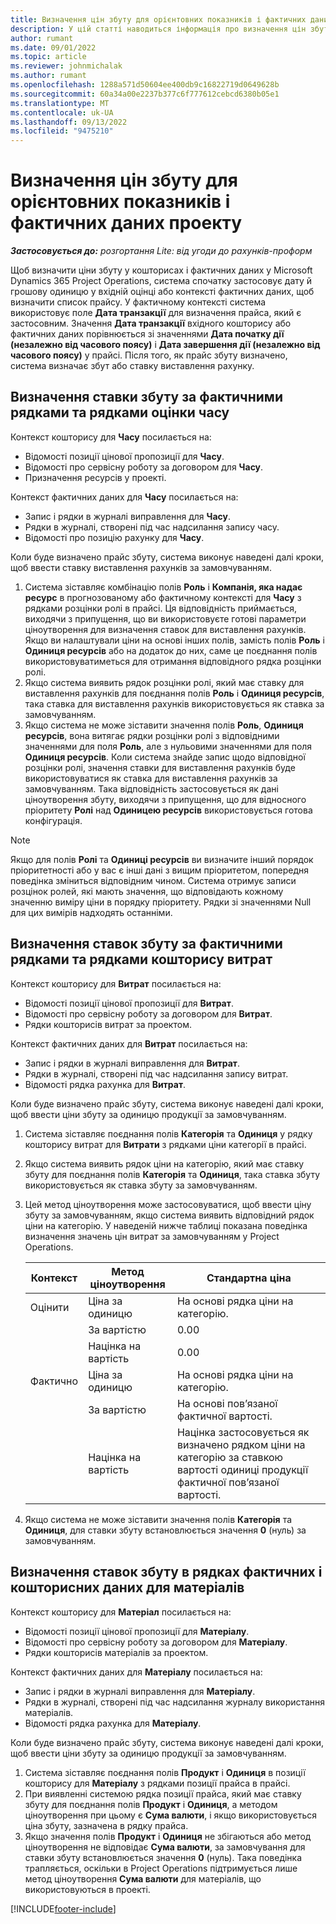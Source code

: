 ```yaml
---
title: Визначення цін збуту для орієнтовних показників і фактичних даних проекту
description: У цій статті наводиться інформація про визначення цін збуту для кошторисів і фактичних даних проектів.
author: rumant
ms.date: 09/01/2022
ms.topic: article
ms.reviewer: johnmichalak
ms.author: rumant
ms.openlocfilehash: 1288a571d50604ee400db9c16822719d0649628b
ms.sourcegitcommit: 60a34a00e2237b377c6f777612cebcd6380b05e1
ms.translationtype: MT
ms.contentlocale: uk-UA
ms.lasthandoff: 09/13/2022
ms.locfileid: "9475210"
---
```

# <a name="determine-sales-prices-for-project-estimates-and-actuals"></a>Визначення цін збуту для орієнтовних показників і фактичних даних проекту

_**Застосовується до:** розгортання Lite: від угоди до рахунків-проформ_

Щоб визначити ціни збуту у кошторисах і фактичних даних у Microsoft Dynamics 365 Project Operations, система спочатку застосовує дату й грошову одиницю у вхідній оцінці або контексті фактичних даних, щоб визначити список прайсу. У фактичному контексті система використовує поле **Дата транзакції** для визначення прайса, який є застосовним. Значення **Дата транзакції** вхідного кошторису або фактичних даних порівнюється зі значеннями **Дата початку дії (незалежно від часового поясу)** і **Дата завершення дії (незалежно від часового поясу)** у прайсі. Після того, як прайс збуту визначено, система визначає збут або ставку виставлення рахунку.

## <a name="determining-sales-rates-on-actual-and-estimate-lines-for-time"></a>Визначення ставки збуту за фактичними рядками та рядками оцінки часу

Контекст кошторису для **Часу** посилається на:

- Відомості позиції цінової пропозиції для **Часу**.
- Відомості про сервісну роботу за договором для **Часу**.
- Призначення ресурсів у проекті.

Контекст фактичних даних для **Часу** посилається на:

- Запис і рядки в журналі виправлення для **Часу**.
- Рядки в журналі, створені під час надсилання запису часу.
- Відомості про позицію рахунку для **Часу**. 

Коли буде визначено прайс збуту, система виконує наведені далі кроки, щоб ввести ставку виставлення рахунків за замовчуванням.

1. Система зіставляє комбінацію полів **Роль** і **Компанія, яка надає ресурс** в прогнозованому або фактичному контексті для **Часу** з рядками розцінки ролі в прайсі. Ця відповідність приймається, виходячи з припущення, що ви використовуєте готові параметри ціноутворення для визначення ставок для виставлення рахунків. Якщо ви налаштували ціни на основі інших полів, замість полів **Роль** і **Одиниця ресурсів** або на додаток до них, саме це поєднання полів використовуватиметься для отримання відповідного рядка розцінки ролі.
1. Якщо система виявить рядок розцінки ролі, який має ставку для виставлення рахунків для поєднання полів **Роль** і **Одиниця ресурсів**, така ставка для виставлення рахунків використовується як ставка за замовчуванням.
1. Якщо система не може зіставити значення полів **Роль**, **Одиниця ресурсів**, вона витягає рядки розцінки ролі з відповідними значеннями для поля **Роль**, але з нульовими значеннями для поля **Одиниця ресурсів**. Коли система знайде запис щодо відповідної розцінки ролі, значення ставки для виставлення рахунків буде використовуватися як ставка для виставлення рахунків за замовчуванням. Така відповідність застосовується як дані ціноутворення збуту, виходячи з припущення, що для відносного пріоритету **Ролі** над **Одиницею ресурсів** використовується готова конфігурація.

> [!NOTE]
> Якщо для полів **Ролі** та **Одиниці ресурсів** ви визначите інший порядок пріоритетності або у вас є інші дані з вищим пріоритетом, попередня поведінка зміниться відповідним чином. Система отримує записи розцінок ролей, які мають значення, що відповідають кожному значенню виміру ціни в порядку пріоритету. Рядки зі значеннями Null для цих вимірів надходять останніми.

## <a name="determining-sales-rates-on-actual-and-estimate-lines-for-expense"></a>Визначення ставок збуту за фактичними рядками та рядками кошторису витрат

Контекст кошторису для **Витрат** посилається на:

- Відомості позиції цінової пропозиції для **Витрат**.
- Відомості про сервісну роботу за договором для **Витрат**.
- Рядки кошторисів витрат за проектом.

Контекст фактичних даних для **Витрат** посилається на:

- Запис і рядки в журналі виправлення для **Витрат**.
- Рядки в журналі, створені під час надсилання запису витрат.
- Відомості рядка рахунка для **Витрат**. 

Коли буде визначено прайс збуту, система виконує наведені далі кроки, щоб ввести ціни збуту за одиницю продукції за замовчуванням.

1. Система зіставляє поєднання полів **Категорія** та **Одиниця** у рядку кошторису витрат для **Витрати** з рядками ціни категорії в прайсі.
1. Якщо система виявить рядок ціни на категорію, який має ставку збуту для поєднання полів **Категорія** та **Одиниця**, така ставка збуту використовується як ставка збуту за замовчуванням.
1. Цей метод ціноутворення може застосовуватися, щоб ввести ціну збуту за замовчуванням, якщо система виявить відповідний рядок ціни на категорію. У наведеній нижче таблиці показана поведінка визначення значень цін витрат за замовчуванням у Project Operations.

    | Контекст | Метод ціноутворення | Стандартна ціна |
    | --- | --- | --- |
    | Оцінити | Ціна за одиницю | На основі рядка ціни на категорію. |
    |        | За вартістю | 0.00 |
    |        | Націнка на вартість | 0.00 |
    | Фактично | Ціна за одиницю | На основі рядка ціни на категорію. |
    |        | За вартістю | На основі пов’язаної фактичної вартості. |
    |        | Націнка на вартість | Націнка застосовується як визначено рядком ціни на категорію за ставкою вартості одиниці продукції фактичної пов’язаної вартості. |

1. Якщо система не може зіставити значення полів **Категорія** та **Одиниця**, для ставки збуту встановлюється значення **0** (нуль) за замовчуванням.

## <a name="determining-sales-rates-on-actual-and-estimate-lines-for-material"></a>Визначення ставок збуту в рядках фактичних і кошторисних даних для матеріалів

Контекст кошторису для **Матеріал** посилається на:

- Відомості позиції цінової пропозиції для **Матеріалу**.
- Відомості про сервісну роботу за договором для **Матеріалу**.
- Рядки кошторисів матеріалів за проектом.

Контекст фактичних даних для **Матеріалу** посилається на:

- Запис і рядки в журналі виправлення для **Матеріалу**.
- Рядки в журналі, створені під час надсилання журналу використання матеріалів.
- Відомості рядка рахунка для **Матеріалу**. 

Коли буде визначено прайс збуту, система виконує наведені далі кроки, щоб ввести ціни збуту за одиницю продукції за замовчуванням.

1. Система зіставляє поєднання полів **Продукт** і **Одиниця** в позиції кошторису для **Матеріалу** з рядками позиції прайса в прайсі.
1. При виявленні системою рядка позиції прайса, який має ставку збуту для поєднання полів **Продукт** і **Одиниця**, а методом ціноутворення при цьому є **Сума валюти**, і якщо використовується ціна збуту, зазначена в рядку прайса. 
1. Якщо значення полів **Продукт** і **Одиниця** не збігаються або метод ціноутворення не відповідає **Сума валюти**, за замовчування для ставки збуту встановлюється значення **0** (нуль). Така поведінка трапляється, оскільки в Project Operations підтримується лише метод ціноутворення **Сума валюти** для матеріалів, що використовуються в проекті.

[!INCLUDE[footer-include](../../includes/footer-banner.md)]

